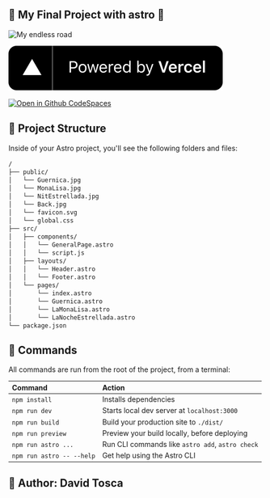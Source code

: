 ## 📗 My Final Project with astro 📗
<img src="https://github-readme-svg.vercel.app/api/v1/svg/road" alt="My endless road" />

[![**Open Vercel**](https://raw.githubusercontent.com/abumalick/powered-by-vercel/master/powered-by-vercel.svg)](https://final-projectdavidtosca.vercel.app/)

[![Open in Github CodeSpaces](https://github.com/codespaces/badge.svg)](https://tosquit-literate-waffle-65jxp7gvrrwf5pv5.github.dev/)

## 🚀 Project Structure

Inside of your Astro project, you'll see the following folders and files:

```
/
├── public/
│   └── Guernica.jpg
│   └── MonaLisa.jpg
│   └── NitEstrellada.jpg
│   └── Back.jpg
│   └── favicon.svg
│   └── global.css
├── src/
│   ├── components/
│   │   └── GeneralPage.astro
│   │   └── script.js
│   ├── layouts/
│   │   └── Header.astro
│   │   └── Footer.astro
│   └── pages/
│       └── index.astro
│       └── Guernica.astro
│       └── LaMonaLisa.astro
│       └── LaNocheEstrellada.astro
└── package.json
```
## 🧞 Commands

All commands are run from the root of the project, from a terminal:

| Command                   | Action                                           |
| :------------------------ | :----------------------------------------------- |
| `npm install`             | Installs dependencies                            |
| `npm run dev`             | Starts local dev server at `localhost:3000`      |
| `npm run build`           | Build your production site to `./dist/`          |
| `npm run preview`         | Preview your build locally, before deploying     |
| `npm run astro ...`       | Run CLI commands like `astro add`, `astro check` |
| `npm run astro -- --help` | Get help using the Astro CLI                     |

## 👀 Author: David Tosca

